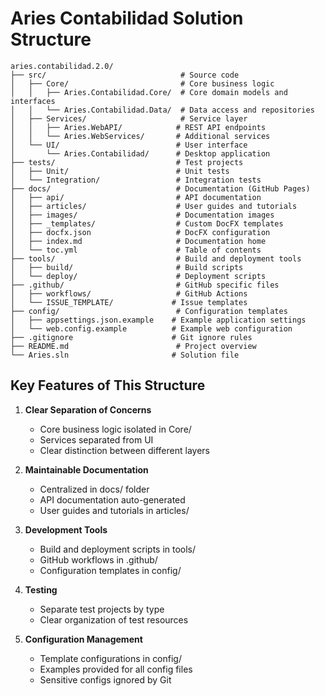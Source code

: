# Aries Contabilidad Solution Structure

```
aries.contabilidad.2.0/
├── src/                              # Source code
│   ├── Core/                         # Core business logic
│   │   ├── Aries.Contabilidad.Core/  # Core domain models and interfaces
│   │   └── Aries.Contabilidad.Data/  # Data access and repositories
│   ├── Services/                     # Service layer
│   │   ├── Aries.WebAPI/            # REST API endpoints
│   │   └── Aries.WebServices/       # Additional services
│   └── UI/                          # User interface
│       └── Aries.Contabilidad/      # Desktop application
├── tests/                           # Test projects
│   ├── Unit/                        # Unit tests
│   └── Integration/                 # Integration tests
├── docs/                            # Documentation (GitHub Pages)
│   ├── api/                         # API documentation
│   ├── articles/                    # User guides and tutorials
│   ├── images/                      # Documentation images
│   ├── _templates/                  # Custom DocFX templates
│   ├── docfx.json                   # DocFX configuration
│   ├── index.md                     # Documentation home
│   └── toc.yml                      # Table of contents
├── tools/                           # Build and deployment tools
│   ├── build/                       # Build scripts
│   └── deploy/                      # Deployment scripts
├── .github/                         # GitHub specific files
│   ├── workflows/                   # GitHub Actions
│   └── ISSUE_TEMPLATE/             # Issue templates
├── config/                          # Configuration templates
│   ├── appsettings.json.example    # Example application settings
│   └── web.config.example          # Example web configuration
├── .gitignore                      # Git ignore rules
├── README.md                        # Project overview
└── Aries.sln                       # Solution file
```

## Key Features of This Structure

1. **Clear Separation of Concerns**
   - Core business logic isolated in Core/
   - Services separated from UI
   - Clear distinction between different layers

2. **Maintainable Documentation**
   - Centralized in docs/ folder
   - API documentation auto-generated
   - User guides and tutorials in articles/

3. **Development Tools**
   - Build and deployment scripts in tools/
   - GitHub workflows in .github/
   - Configuration templates in config/

4. **Testing**
   - Separate test projects by type
   - Clear organization of test resources

5. **Configuration Management**
   - Template configurations in config/
   - Examples provided for all config files
   - Sensitive configs ignored by Git 